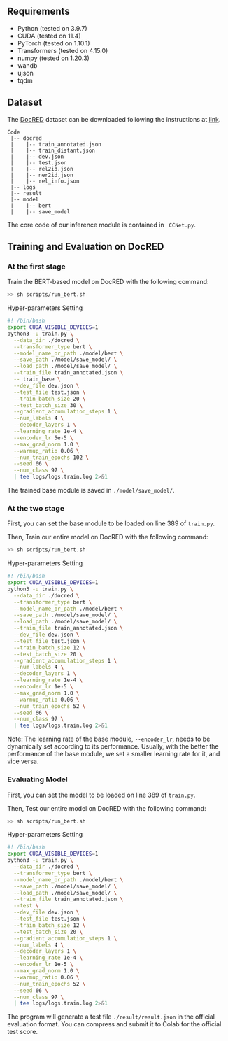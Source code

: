 ## Requirements
* Python (tested on 3.9.7)
* CUDA (tested on 11.4)
* PyTorch (tested on 1.10.1)
* Transformers (tested on 4.15.0)
* numpy (tested on 1.20.3)
* wandb
* ujson
* tqdm

## Dataset
The [DocRED](https://www.aclweb.org/anthology/P19-1074/) dataset can be downloaded following the instructions at [link](https://github.com/thunlp/DocRED/tree/master/data). 
```
Code
 |-- docred
 |    |-- train_annotated.json        
 |    |-- train_distant.json
 |    |-- dev.json
 |    |-- test.json
 |    |-- rel2id.json
 |    |-- ner2id.json
 |    |-- rel_info.json
 |-- logs
 |-- result
 |-- model
 |    |-- bert        
 |    |-- save_model
```
The core code of our inference module is contained in ` CCNet.py`.

## Training and Evaluation on DocRED
### At the first stage
Train the BERT-based model on DocRED with the following command:
```bash
>> sh scripts/run_bert.sh 
```
Hyper-parameters Setting
```bash
#! /bin/bash
export CUDA_VISIBLE_DEVICES=1
python3 -u train.py \
  --data_dir ./docred \
  --transformer_type bert \
  --model_name_or_path ./model/bert \
  --save_path ./model/save_model/ \
  --load_path ./model/save_model/ \
  --train_file train_annotated.json \
  -- train_base \
  --dev_file dev.json \
  --test_file test.json \
  --train_batch_size 20 \
  --test_batch_size 30 \
  --gradient_accumulation_steps 1 \
  --num_labels 4 \
  --decoder_layers 1 \
  --learning_rate 1e-4 \
  --encoder_lr 5e-5 \
  --max_grad_norm 1.0 \
  --warmup_ratio 0.06 \
  --num_train_epochs 102 \
  --seed 66 \
  --num_class 97 \
  | tee logs/logs.train.log 2>&1
```
The trained base module is saved in `./model/save_model/`.

### At the two stage
First, you can set the base module to be loaded on line 389 of `train.py`.

Then, Train  our entire model on DocRED with the following command:
```bash
>> sh scripts/run_bert.sh  
```
Hyper-parameters Setting
```bash
#! /bin/bash
export CUDA_VISIBLE_DEVICES=1
python3 -u train.py \
  --data_dir ./docred \
  --transformer_type bert \
  --model_name_or_path ./model/bert \
  --save_path ./model/save_model/ \
  --load_path ./model/save_model/ \
  --train_file train_annotated.json \
  --dev_file dev.json \
  --test_file test.json \
  --train_batch_size 12 \
  --test_batch_size 20 \
  --gradient_accumulation_steps 1 \
  --num_labels 4 \
  --decoder_layers 1 \
  --learning_rate 1e-4 \
  --encoder_lr 1e-5 \
  --max_grad_norm 1.0 \
  --warmup_ratio 0.06 \
  --num_train_epochs 52 \
  --seed 66 \
  --num_class 97 \
  | tee logs/logs.train.log 2>&1
```
Note: The learning rate of the base module, `--encoder_lr`, needs to be dynamically set according to its performance.
Usually, with the better the performance of the base module, we set a smaller learning rate for it, and vice versa.

### Evaluating Model
First, you can set the model to be loaded on line 389 of `train.py`.

Then, Test our entire model on DocRED with the following command:

```bash
>> sh scripts/run_bert.sh 
```
Hyper-parameters Setting
```bash
#! /bin/bash
export CUDA_VISIBLE_DEVICES=1
python3 -u train.py \
  --data_dir ./docred \
  --transformer_type bert \
  --model_name_or_path ./model/bert \
  --save_path ./model/save_model/ \
  --load_path ./model/save_model/ \
  --train_file train_annotated.json \
  --test \
  --dev_file dev.json \
  --test_file test.json \
  --train_batch_size 12 \
  --test_batch_size 20 \
  --gradient_accumulation_steps 1 \
  --num_labels 4 \
  --decoder_layers 1 \
  --learning_rate 1e-4 \
  --encoder_lr 1e-5 \
  --max_grad_norm 1.0 \
  --warmup_ratio 0.06 \
  --num_train_epochs 52 \
  --seed 66 \
  --num_class 97 \
  | tee logs/logs.train.log 2>&1
```

The program will generate a test file `./result/result.json` in the official evaluation format. 
You can compress and submit it to Colab for the official test score.

